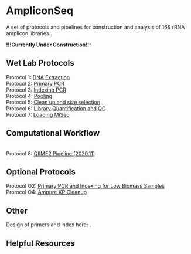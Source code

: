 # AmpliconSeq
 A set of protocols and pipelines for construction and analysis of 16S rRNA amplicon libraries. 


**!!!Currently Under Construction!!!**

## Wet Lab Protocols
Protocol 1: [DNA Extraction](https://github.com/bisanzlab/AmpliconSeq/blob/master/wetlab_protocols/1_DNAExtraction.md)
<br>Protocol 2: [Primary PCR](https://github.com/bisanzlab/AmpliconSeq/blob/master/wetlab_protocols/2_PrimaryPCR.md)
<br>Protocol 3: [Indexing PCR](https://github.com/bisanzlab/AmpliconSeq/blob/master/wetlab_protocols/3_IndexingPCR.md)
<br>Protocol 4: [Pooling](https://github.com/bisanzlab/AmpliconSeq/blob/master/wetlab_protocols/4_Pooling.md)
<br>Protocol 5: [Clean up and size selection](https://github.com/bisanzlab/AmpliconSeq/blob/master/wetlab_protocols/5_Cleanup.md)
<br>Protocol 6: [Library Quantification and QC](https://github.com/bisanzlab/AmpliconSeq/blob/master/wetlab_protocols/6_LibraryQC.md)
<br>Protocol 7: [Loading MiSeq](https://github.com/bisanzlab/AmpliconSeq/blob/master/wetlab_protocols/7_LoadingMiSeq.md)

## Computational Workflow
<br>Protocol 8: [QIIME2 Pipeline (2020.11)](https://github.com/bisanzlab/AmpliconSeq/blob/master/analysis_scripts/AmpliconSeq_q2-2020.11.Rmd)

## Optional Protocols
Protocol O2: [Primary PCR and Indexing for Low Biomass Samples](https://github.com/bisanzlab/AmpliconSeq/blob/master/wetlab_protocols/O2_lowbiomass.md)
<br>Protocol O4: [Ampure XP Cleanup](https://github.com/bisanzlab/AmpliconSeq/blob/master/wetlab_protocols/O4_Ampure.md)

## Other
Design of primers and index here: .

## Helpful Resources
